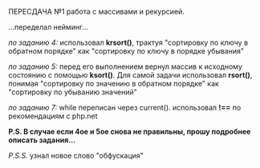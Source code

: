 ПЕРЕСДАЧА №1
работа с массивами и рекурсией.

...переделал нейминг...

*по заданию 4:* использовал **krsort()**, трактуя "сортировку по ключу в обратном порядке" как "сортировку по ключу в порядке убывания"

*по заданию 5:* перед его выполнением вернул массив к исходному состоянию с помощью **ksort()**. 
Для самой задачи использовал **rsort()**, понимая "сортировку по значению в обратном порядке" как "сортировку по убыванию значений"

*по заданию 7:* while переписан через current(). использовал **!==** по рекомендациям с php.net

**P.S. В случае если 4ое и 5ое снова не правильны, прошу подробнее описать задания...**

*P.S.S.* узнал новое слово "обфускация"

